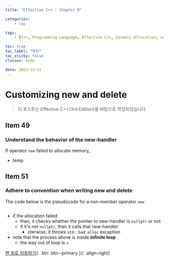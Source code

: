 ```yaml
---
title: "Effective C++ : Chapter 8"

categories:
    - cpp

tags:
    - [C++, Programming Language, Effective C++, Dynamic Allocation, new handler]

toc: true
toc_label: "목차"
toc_sticky: false
classes: wide

date: 2023-12-31
---
```


# Customizing new and delete

> 이 포스트는 Effective C++(3rd Edition)를 바탕으로 작성되었습니다.

## Item 49

### Understand the behavior of the new-handler
If operator `new` failed to allocate memory, 
- temp


## Item 51

### Adhere to convention when writing new and delete
The code below is the pseudocode for a non-member operator `new`
```c++

```
- if the allocation failed
    * then, it checks whether the pointer to new-handler is `nullptr` or not
    * if it's not `nullptr`, then it calls that new-handler
        + oterwise, it throws `std::bad_alloc` excaption
- note that the process above is inside **infinite loop**
    * the way out of loop is ~


[맨 위로 이동하기](#){: .btn .btn--primary }{: .align-right}
